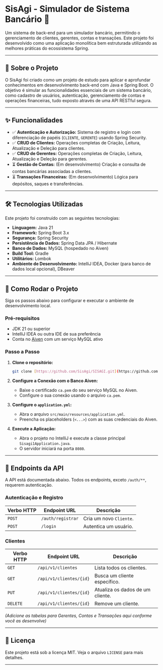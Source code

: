 # SisAgi - Simulador de Sistema Bancário 🏦

Um sistema de back-end para um simulador bancário, permitindo o gerenciamento de clientes, gerentes, contas e transações. Este projeto foi desenvolvido como uma aplicação monolítica bem estruturada utilizando as melhores práticas do ecossistema Spring.

---

## 🎯 Sobre o Projeto

O SisAgi foi criado como um projeto de estudo para aplicar e aprofundar conhecimentos em desenvolvimento back-end com Java e Spring Boot. O objetivo é simular as funcionalidades essenciais de um sistema bancário, como cadastro de usuários, autenticação, gerenciamento de contas e operações financeiras, tudo exposto através de uma API RESTful segura.

---

## ✨ Funcionalidades

-   ✅ **Autenticação e Autorização:** Sistema de registro e login com diferenciação de papéis (`CLIENTE`, `GERENTE`) usando Spring Security.
-   ✅ **CRUD de Clientes:** Operações completas de Criação, Leitura, Atualização e Deleção para clientes.
-   ✅ **CRUD de Gerentes:** Operações completas de Criação, Leitura, Atualização e Deleção para gerentes.
-   ⏳ **Gestão de Contas:** (Em desenvolvimento) Criação e consulta de contas bancárias associadas a clientes.
-   ⏳ **Transações Financeiras:** (Em desenvolvimento) Lógica para depósitos, saques e transferências.

---

## 🛠️ Tecnologias Utilizadas

Este projeto foi construído com as seguintes tecnologias:

-   **Linguagem:** Java 21
-   **Framework:** Spring Boot 3.x
-   **Segurança:** Spring Security
-   **Persistência de Dados:** Spring Data JPA / Hibernate
-   **Banco de Dados:** MySQL (hospedado no Aiven)
-   **Build Tool:** Gradle
-   **Utilitários:** Lombok
-   **Ambiente de Desenvolvimento:** IntelliJ IDEA, Docker (para banco de dados local opcional), DBeaver

---

## 🚀 Como Rodar o Projeto

Siga os passos abaixo para configurar e executar o ambiente de desenvolvimento local.

### Pré-requisitos

-   JDK 21 ou superior
-   IntelliJ IDEA ou outra IDE de sua preferência
-   Conta no [Aiven](https://aiven.io/) com um serviço MySQL ativo

### Passo a Passo

1.  **Clone o repositório:**
    ```bash
    git clone [https://github.com/SisAgi/SISAGI.git](https://github.com/SisAgi/SISAGI.git)
    ```

2.  **Configure a Conexão com o Banco Aiven:**
    - Baixe o certificado `ca.pem` do seu serviço MySQL no Aiven.
    - Configure o sua conexão usando o arquivo `ca.pem`.

3.  **Configure o `application.yml`:**
    - Abra o arquivo `src/main/resources/application.yml`.
    - Preencha os placeholders (`<...>`) com as suas credenciais do Aiven.

4.  **Execute a Aplicação:**
    - Abra o projeto no IntelliJ e execute a classe principal `Sisagi1Application.java`.
    - O servidor iniciará na porta `8080`.

---

## 📖 Endpoints da API

A API está documentada abaixo. Todos os endpoints, exceto `/auth/**`, requerem autenticação.

### Autenticação e Registro
| Verbo HTTP | Endpoint URL        | Descrição                  |
|------------|---------------------|----------------------------|
| `POST`     | `/auth/registrar`   | Cria um novo `Cliente`.    |
| `POST`     | `/login`            | Autentica um usuário.      |

### Clientes
| Verbo HTTP | Endpoint URL               | Descrição                        |
|------------|----------------------------|----------------------------------|
| `GET`      | `/api/v1/clientes`         | Lista todos os clientes.         |
| `GET`      | `/api/v1/clientes/{id}`    | Busca um cliente específico.     |
| `PUT`      | `/api/v1/clientes/{id}`    | Atualiza os dados de um cliente. |
| `DELETE`   | `/api/v1/clientes/{id}`    | Remove um cliente.               |

*(Adicione as tabelas para Gerentes, Contas e Transações aqui conforme você as desenvolve)*

---

## 📝 Licença

Este projeto está sob a licença MIT. Veja o arquivo `LICENSE` para mais detalhes.

---
